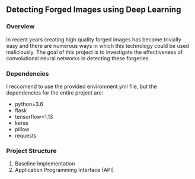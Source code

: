 ## Detecting Forged Images using Deep Learning


### Overview
In recent years creating high quality forged images has become trivially easy and there are numerous ways in which this technology could be used maliciously. The goal of this project is to investigate the effectiveness of convolutional neural networks in detecting these forgeries.

### Dependencies
I reccomend to use the provided environment.yml file, but the dependencies for the entire project are:

  - python=3.6
  - flask
  - tensorflow=1.13
  - keras
  - pillow
  - requests

### Project Structure
1. Baseline Implementation
2. Application Programming Interface (API) 

